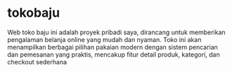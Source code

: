 # tokobaju
Web toko baju ini adalah proyek pribadi saya, dirancang untuk memberikan pengalaman belanja online yang mudah dan nyaman. Toko ini akan menampilkan berbagai pilihan pakaian modern dengan sistem pencarian dan pemesanan yang praktis, mencakup fitur detail produk, kategori, dan checkout sederhana

